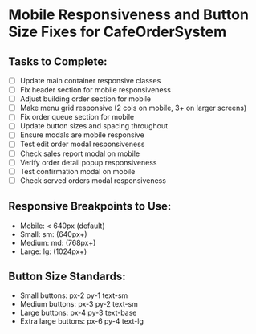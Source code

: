 # Mobile Responsiveness and Button Size Fixes for CafeOrderSystem

## Tasks to Complete:
- [ ] Update main container responsive classes
- [ ] Fix header section for mobile responsiveness
- [ ] Adjust building order section for mobile
- [ ] Make menu grid responsive (2 cols on mobile, 3+ on larger screens)
- [ ] Fix order queue section for mobile
- [ ] Update button sizes and spacing throughout
- [ ] Ensure modals are mobile responsive
- [ ] Test edit order modal responsiveness
- [ ] Check sales report modal on mobile
- [ ] Verify order detail popup responsiveness
- [ ] Test confirmation modal on mobile
- [ ] Check served orders modal responsiveness

## Responsive Breakpoints to Use:
- Mobile: < 640px (default)
- Small: sm: (640px+)
- Medium: md: (768px+)
- Large: lg: (1024px+)

## Button Size Standards:
- Small buttons: px-2 py-1 text-sm
- Medium buttons: px-3 py-2 text-sm
- Large buttons: px-4 py-3 text-base
- Extra large buttons: px-6 py-4 text-lg
